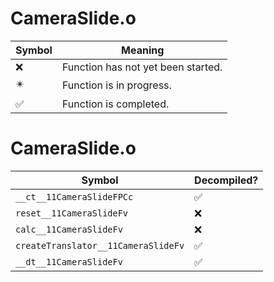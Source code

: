 # CameraSlide.o
| Symbol | Meaning 
| ------------- | ------------- 
| :x: | Function has not yet been started. 
| :eight_pointed_black_star: | Function is in progress. 
| :white_check_mark: | Function is completed. 


# CameraSlide.o
| Symbol | Decompiled? |
| ------------- | ------------- |
| `__ct__11CameraSlideFPCc` | :white_check_mark: |
| `reset__11CameraSlideFv` | :x: |
| `calc__11CameraSlideFv` | :x: |
| `createTranslator__11CameraSlideFv` | :white_check_mark: |
| `__dt__11CameraSlideFv` | :white_check_mark: |
